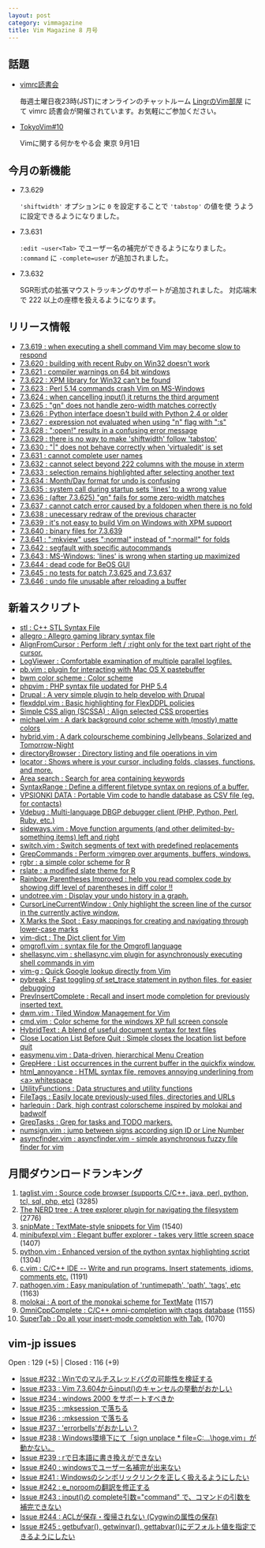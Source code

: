 ```yaml
---
layout: post
category: vimmagazine
title: Vim Magazine 8 月号
---
```


## 話題

- [vimrc読書会](http://vim-jp.org/reading-vimrc/)

  毎週土曜日夜23時(JST)にオンラインのチャットルーム [LingrのVim部屋](http://lingr.com/room/vim) にて vimrc 読書会が開催されています。お気軽にご参加ください。

- [TokyoVim#10](http://partake.in/events/c719e827-b312-4b71-a0b8-862f153d8045)

  Vimに関する何かをやる会 東京 9月1日


## 今月の新機能

  - 7.3.629

    `'shiftwidth'` オプションに `0` を設定することで `'tabstop'` の値を使
    うように設定できるようになりました。

  - 7.3.631

    `:edit ~user<Tab>` でユーザー名の補完ができるようになりました。
    `:command` に `-complete=user` が追加されました。

  - 7.3.632

    SGR形式の拡張マウストラッキングのサポートが追加されました。
    対応端末で 222 以上の座標を扱えるようになります。


## リリース情報

- [7.3.619 : when executing a shell command Vim may become slow to respond](https://github.com/vim/vim/commit/e4195c5d84027a3137ad4bc0ba5b6bd14b8a3a04)
- [7.3.620 : building with recent Ruby on Win32 doesn't work](https://github.com/vim/vim/commit/da3cb831e938d672361995d1dec2de3dae72ee5b)
- [7.3.621 : compiler warnings on 64 bit windows](https://github.com/vim/vim/commit/09168a77e4d191081ee7eefd98c13a91f197e896)
- [7.3.622 : XPM library for Win32 can't be found](https://github.com/vim/vim/commit/e66822e3d1aa4eac1cb4b5a47a4a9c4a28581021)
- [7.3.623 : Perl 5.14 commands crash Vim on MS-Windows](https://github.com/vim/vim/commit/c271c48e8043ec388487b7489fb4692a154791d8)
- [7.3.624 : when cancelling input() it returns the third argument](https://github.com/vim/vim/commit/04b2751899886a18399286b92ef097ec8a74e911)
- [7.3.625 : "gn" does not handle zero-width matches correctly](https://github.com/vim/vim/commit/ba6ba36fa2ca4a6877e1cca9c62d48bd37188b8e)
- [7.3.626 : Python interface doesn't build with Python 2.4 or older](https://github.com/vim/vim/commit/c1a995db49854947a94e60be918c03a643a4292c)
- [7.3.627 : expression not evaluated when using "n" flag with ":s"](https://github.com/vim/vim/commit/07e31c571a13855cf67c69f3a676038510141699)
- [7.3.628 : ":open!" results in a confusing error message](https://github.com/vim/vim/commit/b02612b6411659b6385aea44fe8abb5a2e16d4d7)
- [7.3.629 : there is no way to make 'shiftwidth' follow 'tabstop'](https://github.com/vim/vim/commit/14f247414733b9dafb50e59320f75e8b56ac6ec6)
- [7.3.630 : "|" does not behave correctly when 'virtualedit' is set](https://github.com/vim/vim/commit/2dac213ac6896bffbbfdd9afbdb0ad0e8b032532)
- [7.3.631 : cannot complete user names](https://github.com/vim/vim/commit/2430586629dfccd637a23c45793fc182d2cb2b87)
- [7.3.632 : cannot select beyond 222 columns with the mouse in xterm](https://github.com/vim/vim/commit/2b9578f0f8cdba144e996273bca586b384e33d90)
- [7.3.633 : selection remains highlighted after selecting another text](https://github.com/vim/vim/commit/dd82d699c8cb3e60b2da968fb40622dc497f71ca)
- [7.3.634 : Month/Day format for undo is confusing](https://github.com/vim/vim/commit/b9ce83e135331d74f09ec094528243f33c3ada85)
- [7.3.635 : system call during startup sets 'lines' to a wrong value](https://github.com/vim/vim/commit/4d93dc2699845009e0f263ed10196309c1175c2e)
- [7.3.636 : (after 7.3.625) "gn" fails for some zero-width matches](https://github.com/vim/vim/commit/dde0efed85c0f78048409ef6deada0c6e8d0be3c)
- [7.3.637 : cannot catch error caused by a foldopen when there is no fold](https://github.com/vim/vim/commit/00b8ae0d3d90f80fc817857dca26359b175b18ed)
- [7.3.638 : unecessary redraw of the previous character](https://github.com/vim/vim/commit/451cf63751673e5cc7ecfbd112325217d9a955b5)
- [7.3.639 : it's not easy to build Vim on Windows with XPM support](https://github.com/vim/vim/commit/c6c1d8b80236305f7e7b053be8dea63688fa648e)
- [7.3.640 : binary files for 7.3.639](https://github.com/vim/vim/commit/18a1b9bd5fa5925a2dc4b702b37ea0217fcb6ea3)
- [7.3.641 : ":mkview" uses ":normal" instead of ":normal!" for folds](https://github.com/vim/vim/commit/002a4edc5b66c90245ca3eebc564635ed0af1ff1)
- [7.3.642 : segfault with specific autocommands](https://github.com/vim/vim/commit/8f913993666b154b233ab9923845fa165d9b3260)
- [7.3.643 : MS-Windows: 'lines' is wrong when starting up maximized](https://github.com/vim/vim/commit/3633dc012919238e66c006b1037e2a1fece2b18d)
- [7.3.644 : dead code for BeOS GUI](https://github.com/vim/vim/commit/0551410a14d8fdfa657392c0d6b3cc8dd643752d)
- [7.3.645 : no tests for patch 7.3.625 and 7.3.637](https://github.com/vim/vim/commit/dd7d84647521723a0c95b72752beccdb7ce2cd02)
- [7.3.646 : undo file unusable after reloading a buffer](https://github.com/vim/vim/commit/465748e41179169f9b432deaae9cabd0e55bb9e3)

## 新着スクリプト

- [stl : C++ STL Syntax File](http://www.vim.org/scripts/script.php?script_id=4153)
- [allegro : Allegro gaming library syntax file](http://www.vim.org/scripts/script.php?script_id=4154)
- [AlignFromCursor : Perform :left / :right only for the text part right of the cursor.](http://www.vim.org/scripts/script.php?script_id=4155)
- [LogViewer : Comfortable examination of multiple parallel logfiles.](http://www.vim.org/scripts/script.php?script_id=4156)
- [pb.vim : plugin for interacting with Mac OS X pastebuffer](http://www.vim.org/scripts/script.php?script_id=4157)
- [bwm color scheme : Color scheme](http://www.vim.org/scripts/script.php?script_id=4158)
- [phpvim : PHP syntax file updated for PHP 5.4](http://www.vim.org/scripts/script.php?script_id=4159)
- [Drupal : A very simple plugin to help develop with Drupal](http://www.vim.org/scripts/script.php?script_id=4160)
- [flexddpl.vim : Basic highlighting for FlexDDPL policies](http://www.vim.org/scripts/script.php?script_id=4161)
- [Simple CSS align (SCSSA) : Align selected CSS properties](http://www.vim.org/scripts/script.php?script_id=4162)
- [michael.vim : A dark background color scheme with (mostly) matte colors](http://www.vim.org/scripts/script.php?script_id=4163)
- [hybrid.vim : A dark colourscheme combining Jellybeans, Solarized and Tomorrow-Night](http://www.vim.org/scripts/script.php?script_id=4164)
- [directoryBrowser : Directory listing and file operations in vim](http://www.vim.org/scripts/script.php?script_id=4165)
- [locator : Shows where is your cursor, including folds, classes, functions, and more.](http://www.vim.org/scripts/script.php?script_id=4166)
- [Area search : Search for area containing keywords](http://www.vim.org/scripts/script.php?script_id=4167)
- [SyntaxRange : Define a different filetype syntax on regions of a buffer.](http://www.vim.org/scripts/script.php?script_id=4168)
- [VPSIONKI DATA : Portable Vim code to handle database as CSV file (eg. for contacts)](http://www.vim.org/scripts/script.php?script_id=4169)
- [Vdebug : Multi-language DBGP debugger client (PHP, Python, Perl, Ruby, etc.)](http://www.vim.org/scripts/script.php?script_id=4170)
- [sideways.vim : Move function arguments (and other delimited-by-something items) left and right](http://www.vim.org/scripts/script.php?script_id=4171)
- [switch.vim : Switch segments of text with predefined replacements](http://www.vim.org/scripts/script.php?script_id=4172)
- [GrepCommands : Perform :vimgrep over arguments, buffers, windows.](http://www.vim.org/scripts/script.php?script_id=4173)
- [rgbr : a simple color scheme for R](http://www.vim.org/scripts/script.php?script_id=4174)
- [rslate : a modified slate theme for R](http://www.vim.org/scripts/script.php?script_id=4175)
- [Rainbow Parentheses Improved : help you read complex code by showing diff level of parentheses in diff color !!](http://www.vim.org/scripts/script.php?script_id=4176)
- [undotree.vim : Display your undo history in a graph.](http://www.vim.org/scripts/script.php?script_id=4177)
- [CursorLineCurrentWindow : Only highlight the screen line of the cursor in the currently active window.](http://www.vim.org/scripts/script.php?script_id=4178)
- [X Marks the Spot : Easy mappings for creating and navigating through lower-case marks](http://www.vim.org/scripts/script.php?script_id=4179)
- [vim-dict : The Dict client for Vim](http://www.vim.org/scripts/script.php?script_id=4180)
- [omgrofl.vim : syntax file for the Omgrofl language](http://www.vim.org/scripts/script.php?script_id=4181)
- [shellasync.vim : shellasync.vim plugin for asynchronously executing shell commands in vim](http://www.vim.org/scripts/script.php?script_id=4182)
- [vim-g : Quick Google lookup directly from Vim](http://www.vim.org/scripts/script.php?script_id=4183)
- [pybreak : Fast toggling of set\_trace statement in python files, for easier debugging](http://www.vim.org/scripts/script.php?script_id=4184)
- [PrevInsertComplete : Recall and insert mode completion for previously inserted text.](http://www.vim.org/scripts/script.php?script_id=4185)
- [dwm.vim : Tiled Window Management for Vim](http://www.vim.org/scripts/script.php?script_id=4186)
- [cmd.vim : Color scheme for the windows XP full screen console](http://www.vim.org/scripts/script.php?script_id=4187)
- [HybridText : A blend of useful document syntax for text files](http://www.vim.org/scripts/script.php?script_id=4188)
- [Close Location List Before Quit : Simple closes the location list before quit](http://www.vim.org/scripts/script.php?script_id=4189)
- [easymenu.vim : Data-driven, hierarchical Menu Creation](http://www.vim.org/scripts/script.php?script_id=4190)
- [GrepHere : List occurrences in the current buffer in the quickfix window.](http://www.vim.org/scripts/script.php?script_id=4191)
- [html\_annoyance : HTML syntax file, removes annoying underlining from \<a> whitespace](http://www.vim.org/scripts/script.php?script_id=4192)
- [UtilityFunctions : Data structures and utility functions](http://www.vim.org/scripts/script.php?script_id=4193)
- [FileTags : Easily locate previously-used files, directories and URLs](http://www.vim.org/scripts/script.php?script_id=4194)
- [harlequin : Dark, high contrast colorscheme inspired by molokai and badwolf](http://www.vim.org/scripts/script.php?script_id=4195)
- [GrepTasks : Grep for tasks and TODO markers.](http://www.vim.org/scripts/script.php?script_id=4196)
- [numsign.vim :  jump between signs  according sign ID or Line Number](http://www.vim.org/scripts/script.php?script_id=4197)
- [asyncfinder.vim : asyncfinder.vim - simple asynchronous fuzzy file finder for vim](http://www.vim.org/scripts/script.php?script_id=4198)

## 月間ダウンロードランキング

1. [taglist.vim : Source code browser (supports C/C++, java, perl, python, tcl, sql, php, etc)](http://www.vim.org/scripts/script.php?script_id=273) (3285)
2. [The NERD tree : A tree explorer plugin for navigating the filesystem](http://www.vim.org/scripts/script.php?script_id=1658) (2776)
3. [snipMate : TextMate-style snippets for Vim](http://www.vim.org/scripts/script.php?script_id=2540) (1540)
4. [minibufexpl.vim : Elegant buffer explorer - takes very little screen space](http://www.vim.org/scripts/script.php?script_id=159) (1407)
5. [python.vim : Enhanced version of the python syntax highlighting script](http://www.vim.org/scripts/script.php?script_id=790) (1304)
6. [c.vim : C/C++ IDE --  Write and run programs. Insert statements, idioms, comments etc.](http://www.vim.org/scripts/script.php?script_id=213) (1191)
7. [pathogen.vim : Easy manipulation of 'runtimepath', 'path', 'tags', etc](http://www.vim.org/scripts/script.php?script_id=2332) (1163)
8. [molokai : A port of the monokai scheme for TextMate](http://www.vim.org/scripts/script.php?script_id=2340) (1157)
9. [OmniCppComplete : C/C++ omni-completion with ctags database](http://www.vim.org/scripts/script.php?script_id=1520) (1155)
10. [SuperTab : Do all your insert-mode completion with Tab.](http://www.vim.org/scripts/script.php?script_id=1643) (1070)

## vim-jp issues

Open : 129 (+5) | Closed : 116 (+9)

- [Issue #232 : Winでのマルチスレッドバグの可能性を検証する](https://github.com/vim-jp/issues/issues/232)
- [Issue #233 : Vim 7.3.604からinput()のキャンセルの挙動がおかしい](https://github.com/vim-jp/issues/issues/233)
- [Issue #234 : windows 2000 をサポートすべきか](https://github.com/vim-jp/issues/issues/234)
- [Issue #235 : :mksession で落ちる](https://github.com/vim-jp/issues/issues/235)
- [Issue #236 : :mksession で落ちる](https://github.com/vim-jp/issues/issues/236)
- [Issue #237 : 'errorbells'がおかしい？](https://github.com/vim-jp/issues/issues/237)
- [Issue #238 : Windows環境下にて「sign unplace * file=C:\...\hoge.vim」が動かない。](https://github.com/vim-jp/issues/issues/238)
- [Issue #239 : rで日本語に書き換えができない](https://github.com/vim-jp/issues/issues/239)
- [Issue #240 : windowsでユーザー名補完が出来ない](https://github.com/vim-jp/issues/issues/240)
- [Issue #241 : Windowsのシンボリックリンクを正しく扱えるようにしたい](https://github.com/vim-jp/issues/issues/241)
- [Issue #242 : e\_noroomの翻訳を修正する](https://github.com/vim-jp/issues/issues/242)
- [Issue #243 : input()の complete引数="command" で、コマンドの引数を補完できない](https://github.com/vim-jp/issues/issues/243)
- [Issue #244 : ACLが保存・復帰されない (Cygwinの属性の保存)](https://github.com/vim-jp/issues/issues/244)
- [Issue #245 : getbufvar(), getwinvar(), gettabvar()にデフォルト値を指定できるようにしたい](https://github.com/vim-jp/issues/issues/245)

